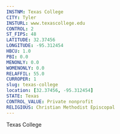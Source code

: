 ```yaml
---
INSTNM: Texas College
CITY: Tyler
INSTURL: www.texascollege.edu
CONTROL: 2
ST_FIPS: 48
LATITUDE: 32.37456
LONGITUDE: -95.312454
HBCU: 1.0
PBI: 0.0
MENONLY: 0.0
WOMENONLY: 0.0
RELAFFIL: 55.0
CURROPER: 1
slug: texas-college
location: [32.37456, -95.312454]
STATE: Texas
CONTROL_VALUE: Private nonprofit
RELIGIOUS: Christian Methodist Episcopal
---
```

Texas College